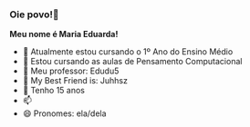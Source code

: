### Oie povo!👋
 **Meu nome é Maria Eduarda!**
- 🔭 Atualmente estou cursando o 1º Ano do Ensino Médio
- 🌱 Estou cursando as aulas de Pensamento Computacional
- 🤔 Meu professor: Edudu5
- 👯 My Best Friend is: Juhhsz
- 💬 Tenho 15 anos
- 📫 
- 😄 Pronomes: ela/dela
